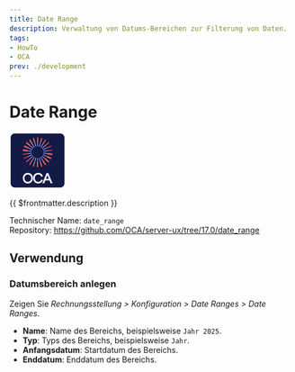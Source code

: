 ```yaml
---
title: Date Range
description: Verwaltung von Datums-Bereichen zur Filterung von Daten.
tags:
- HowTo
- OCA
prev: ./development
---
```

# Date Range
![icon_oca_app](attachments/icon_oca_app.png)

{{ $frontmatter.description }}

Technischer Name: `date_range`\
Repository: <https://github.com/OCA/server-ux/tree/17.0/date_range>

## Verwendung

### Datumsbereich anlegen

Zeigen Sie *Rechnungsstellung > Konfiguration > Date Ranges > Date Ranges*.

* **Name**: Name des Bereichs, beispielsweise `Jahr 2025`.
* **Typ**: Typs des Bereichs, beispielsweise `Jahr`.
* **Anfangsdatum**: Startdatum des Bereichs.
* **Enddatum**: Enddatum des Bereichs.